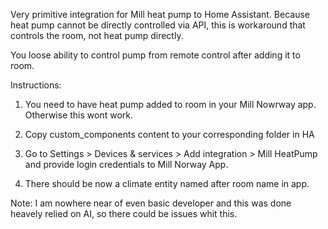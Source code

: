 Very primitive integration for Mill heat pump to Home Assistant.
Because heat pump cannot be directly controlled via API, this is workaround that controls the room, not heat pump directly. 

You loose ability to control pump from remote control after adding it to room. 

Instructions:

1. You need to have heat pump added to room in your Mill Nowrway app. Otherwise this wont work.

2. Copy custom_components content to your corresponding folder in HA

3. Go to Settings > Devices & services > Add integration > Mill HeatPump and provide login credentials to Mill Norway App.

4. There should be now a climate entity named after room name in app.

Note:
I am nowhere near of even basic developer and this was done heavely relied on AI, so there could be issues whit this. 
